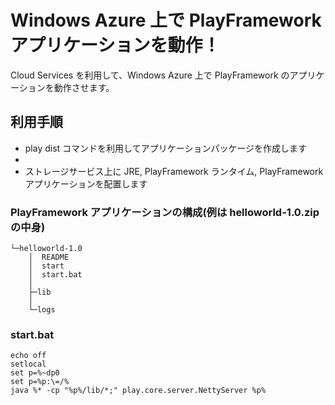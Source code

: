 # Windows Azure 上で PlayFramework アプリケーションを動作！
Cloud Services を利用して、Windows Azure 上で PlayFramework のアプリケーションを動作させます。

## 利用手順
- play dist コマンドを利用してアプリケーションパッケージを作成します
- 
- ストレージサービス上に JRE, PlayFramework ランタイム, PlayFramework アプリケーションを配置します

### PlayFramework アプリケーションの構成(例は helloworld-1.0.zip の中身)
```
└─helloworld-1.0
    │  README
    │  start
    │  start.bat
    │  
    ├─lib
    │      
    └─logs
```


### start.bat
```
echo off
setlocal
set p=%~dp0
set p=%p:\=/%
java %* -cp "%p%/lib/*;" play.core.server.NettyServer %p%
```

